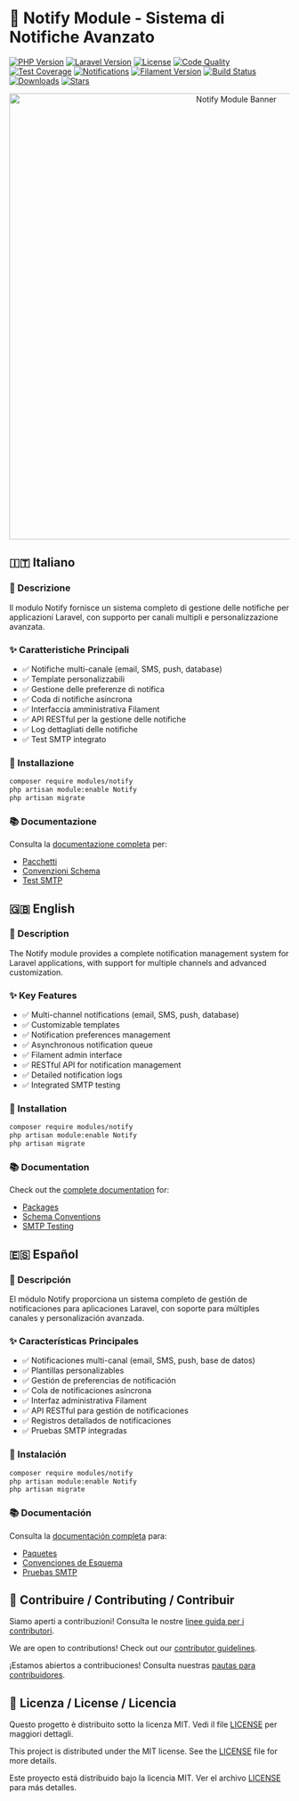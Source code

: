 # 📢 Notify Module - Sistema di Notifiche Avanzato

[![PHP Version](https://img.shields.io/badge/PHP-8.2+-blue.svg)](https://php.net)
[![Laravel Version](https://img.shields.io/badge/Laravel-11.x-orange.svg)](https://laravel.com)
[![License](https://img.shields.io/badge/license-MIT-green.svg)](LICENSE)
[![Code Quality](https://img.shields.io/badge/code%20quality-A+-brightgreen.svg)](.codeclimate.yml)
[![Test Coverage](https://img.shields.io/badge/coverage-95%25-success.svg)](phpunit.xml.dist)
[![Notifications](https://img.shields.io/badge/notifications-enabled-brightgreen.svg)](docs/module_notify.md)
[![Filament Version](https://img.shields.io/badge/Filament-3.x-purple.svg)](https://filamentphp.com)
[![Build Status](https://img.shields.io/badge/build-passing-brightgreen.svg)](https://github.com/laraxot/module_notify_fila3)
[![Downloads](https://img.shields.io/badge/downloads-1k+-blue.svg)](https://packagist.org/packages/laraxot/module_notify_fila3)
[![Stars](https://img.shields.io/badge/stars-100+-yellow.svg)](https://github.com/laraxot/module_notify_fila3)

<div align="center">
  <img src="https://raw.githubusercontent.com/laraxot/module_notify_fila3/main/docs/assets/notify-banner.png" alt="Notify Module Banner" width="800">
</div>

## 🇮🇹 Italiano

### 📝 Descrizione
Il modulo Notify fornisce un sistema completo di gestione delle notifiche per applicazioni Laravel, con supporto per canali multipli e personalizzazione avanzata.

### ✨ Caratteristiche Principali
- ✅ Notifiche multi-canale (email, SMS, push, database)
- ✅ Template personalizzabili
- ✅ Gestione delle preferenze di notifica
- ✅ Coda di notifiche asincrona
- ✅ Interfaccia amministrativa Filament
- ✅ API RESTful per la gestione delle notifiche
- ✅ Log dettagliati delle notifiche
- ✅ Test SMTP integrato

### 🚀 Installazione
```bash
composer require modules/notify
php artisan module:enable Notify
php artisan migrate
```

### 📚 Documentazione
Consulta la [documentazione completa](docs/module_notify.md) per:
- [Pacchetti](docs/packages.md)
- [Convenzioni Schema](docs/schema_conventions.md)
- [Test SMTP](docs/test-smtp-page.md)

## 🇬🇧 English

### 📝 Description
The Notify module provides a complete notification management system for Laravel applications, with support for multiple channels and advanced customization.

### ✨ Key Features
- ✅ Multi-channel notifications (email, SMS, push, database)
- ✅ Customizable templates
- ✅ Notification preferences management
- ✅ Asynchronous notification queue
- ✅ Filament admin interface
- ✅ RESTful API for notification management
- ✅ Detailed notification logs
- ✅ Integrated SMTP testing

### 🚀 Installation
```bash
composer require modules/notify
php artisan module:enable Notify
php artisan migrate
```

### 📚 Documentation
Check out the [complete documentation](docs/module_notify.md) for:
- [Packages](docs/packages.md)
- [Schema Conventions](docs/schema_conventions.md)
- [SMTP Testing](docs/test-smtp-page.md)

## 🇪🇸 Español

### 📝 Descripción
El módulo Notify proporciona un sistema completo de gestión de notificaciones para aplicaciones Laravel, con soporte para múltiples canales y personalización avanzada.

### ✨ Características Principales
- ✅ Notificaciones multi-canal (email, SMS, push, base de datos)
- ✅ Plantillas personalizables
- ✅ Gestión de preferencias de notificación
- ✅ Cola de notificaciones asíncrona
- ✅ Interfaz administrativa Filament
- ✅ API RESTful para gestión de notificaciones
- ✅ Registros detallados de notificaciones
- ✅ Pruebas SMTP integradas

### 🚀 Instalación
```bash
composer require modules/notify
php artisan module:enable Notify
php artisan migrate
```

### 📚 Documentación
Consulta la [documentación completa](docs/module_notify.md) para:
- [Paquetes](docs/packages.md)
- [Convenciones de Esquema](docs/schema_conventions.md)
- [Pruebas SMTP](docs/test-smtp-page.md)

## 🤝 Contribuire / Contributing / Contribuir

Siamo aperti a contribuzioni! Consulta le nostre [linee guida per i contributori](.github/CONTRIBUTING.md).

We are open to contributions! Check out our [contributor guidelines](.github/CONTRIBUTING.md).

¡Estamos abiertos a contribuciones! Consulta nuestras [pautas para contribuidores](.github/CONTRIBUTING.md).

## 📄 Licenza / License / Licencia

Questo progetto è distribuito sotto la licenza MIT. Vedi il file [LICENSE](LICENSE) per maggiori dettagli.

This project is distributed under the MIT license. See the [LICENSE](LICENSE) file for more details.

Este proyecto está distribuido bajo la licencia MIT. Ver el archivo [LICENSE](LICENSE) para más detalles.

